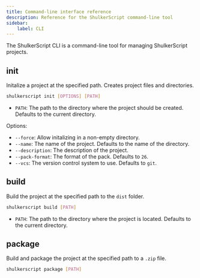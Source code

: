 ```yaml
---
title: Command-line interface reference
description: Reference for the ShulkerScript command-line tool
sidebar:
    label: CLI
---
```


The ShulkerScript CLI is a command-line tool for managing ShulkerScript projects.


## init
Initalize a project at the specified path.
Creates project files and directories.
```bash
shulkerscript init [OPTIONS] [PATH]
```
- `PATH`: The path to the directory where the project should be created. Defaults to the current directory.

Options:
- `--force`: Allow initalizing in a non-empty directory.
- `--name`: The name of the project. Defaults to the name of the directory.
- `--description`: The description of the project.
- `--pack-format`: The format of the pack. Defaults to `26`.
- `--vcs`: The version control system to use. Defaults to `git`.

## build
Build the project at the specified path to the `dist` folder.
```bash
shulkerscript build [PATH]
```
- `PATH`: The path to the directory where the project is located. Defaults to the current directory.

## package
Build and package the project at the specified path to a `.zip` file.
```bash
shulkerscript package [PATH]
```